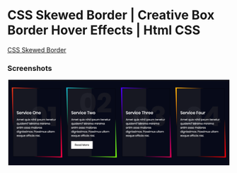 # CSS Skewed Border | Creative Box Border Hover Effects | Html CSS

[CSS Skewed Border][skewed_border]

[skewed_border]: https://youtu.be/-1U62fdmCk4

### Screenshots

<p align="center">
  <kbd>
    <img src="screenshots/skewed-border.png" title="Skewed Border"  width="500px" height="auto">
  </kbd>
</p>


